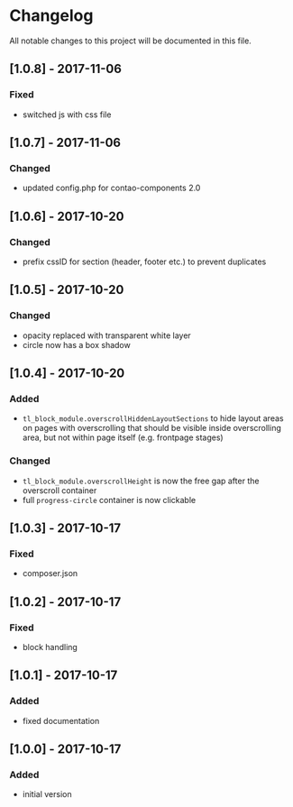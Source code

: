 # Changelog
All notable changes to this project will be documented in this file.

## [1.0.8] - 2017-11-06

### Fixed
- switched js with css file

## [1.0.7] - 2017-11-06

### Changed
- updated config.php for contao-components 2.0

## [1.0.6] - 2017-10-20

### Changed
- prefix cssID for section (header, footer etc.) to prevent duplicates

## [1.0.5] - 2017-10-20

### Changed
- opacity replaced with transparent white layer
- circle now has a box shadow

## [1.0.4] - 2017-10-20

### Added
- `tl_block_module.overscrollHiddenLayoutSections` to hide layout areas on pages with overscrolling that should be visible inside overscrolling area, but not within page itself (e.g. frontpage stages)

### Changed
- `tl_block_module.overscrollHeight` is now the free gap after the overscroll container
- full `progress-circle` container is now clickable

## [1.0.3] - 2017-10-17

### Fixed
- composer.json

## [1.0.2] - 2017-10-17

### Fixed
- block handling

## [1.0.1] - 2017-10-17

### Added
- fixed documentation

## [1.0.0] - 2017-10-17

### Added
- initial version
